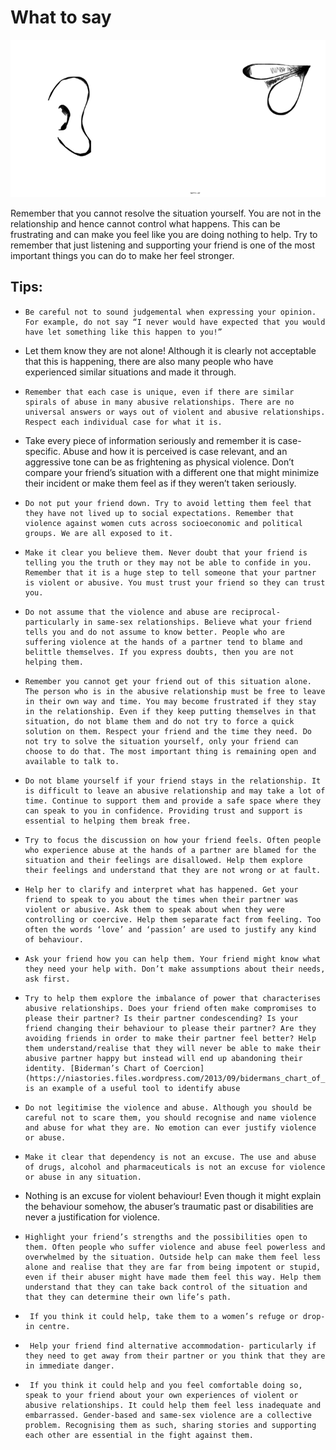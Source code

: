 # What to say

![](assets/listen.gif)

Remember that you cannot resolve the situation yourself. You are not in the relationship and hence cannot control what happens. This can be frustrating and can make you feel like you are doing nothing to help. Try to remember that just listening and supporting your friend is one of the most important things you can do to make her feel stronger.
 

## Tips:

-     Be careful not to sound judgemental when expressing your opinion. For example, do not say “I never would have expected that you would have let something like this happen to you!”

- 	Let them know they are not alone! Although it is clearly not acceptable that this is happening, there are also many people who have experienced similar situations and made it through.

-     Remember that each case is unique, even if there are similar spirals of abuse in many abusive relationships. There are no universal answers or ways out of violent and abusive relationships. Respect each individual case for what it is.

-	Take every piece of information seriously and remember it is case-specific. Abuse and how it is perceived is case relevant, and an aggressive tone can be as frightening as physical violence. Don’t compare your friend’s situation with a different one that might minimize their incident or make them feel as if they weren’t taken seriously. 

-     Do not put your friend down. Try to avoid letting them feel that they have not lived up to social expectations. Remember that violence against women cuts across socioeconomic and political groups. We are all exposed to it.
 
-     Make it clear you believe them. Never doubt that your friend is telling you the truth or they may not be able to confide in you. Remember that it is a huge step to tell someone that your partner is violent or abusive. You must trust your friend so they can trust you.
 
-     Do not assume that the violence and abuse are reciprocal- particularly in same-sex relationships. Believe what your friend tells you and do not assume to know better. People who are suffering violence at the hands of a partner tend to blame and belittle themselves. If you express doubts, then you are not helping them.

-     Remember you cannot get your friend out of this situation alone. The person who is in the abusive relationship must be free to leave in their own way and time. You may become frustrated if they stay in the relationship. Even if they keep putting themselves in that situation, do not blame them and do not try to force a quick solution on them. Respect your friend and the time they need. Do not try to solve the situation yourself, only your friend can choose to do that. The most important thing is remaining open and available to talk to. 
 
-     Do not blame yourself if your friend stays in the relationship. It is difficult to leave an abusive relationship and may take a lot of time. Continue to support them and provide a safe space where they can speak to you in confidence. Providing trust and support is essential to helping them break free.
 
-     Try to focus the discussion on how your friend feels. Often people who experience abuse at the hands of a partner are blamed for the situation and their feelings are disallowed. Help them explore their feelings and understand that they are not wrong or at fault.
 
-     Help her to clarify and interpret what has happened. Get your friend to speak to you about the times when their partner was violent or abusive. Ask them to speak about when they were controlling or coercive. Help them separate fact from feeling. Too often the words ‘love’ and ‘passion’ are used to justify any kind of behaviour.

-     Ask your friend how you can help them. Your friend might know what they need your help with. Don’t make assumptions about their needs, ask first. 
 
-     Try to help them explore the imbalance of power that characterises abusive relationships. Does your friend often make compromises to please their partner? Is their partner condescending? Is your friend changing their behaviour to please their partner? Are they avoiding friends in order to make their partner feel better? Help them understand/realise that they will never be able to make their abusive partner happy but instead will end up abandoning their identity. [Biderman’s Chart of Coercion](https://niastories.files.wordpress.com/2013/09/bidermans_chart_of_coercion.pdf) is an example of a useful tool to identify abuse
 
-     Do not legitimise the violence and abuse. Although you should be careful not to scare them, you should recognise and name violence and abuse for what they are. No emotion can ever justify violence or abuse.
 
-     Make it clear that dependency is not an excuse. The use and abuse of drugs, alcohol and pharmaceuticals is not an excuse for violence or abuse in any situation.

-	Nothing is an excuse for violent behaviour! Even though it might explain the behaviour somehow, the abuser’s traumatic past or disabilities are never a justification for violence.
 
-     Highlight your friend’s strengths and the possibilities open to them. Often people who suffer violence and abuse feel powerless and overwhelmed by the situation. Outside help can make them feel less alone and realise that they are far from being impotent or stupid, even if their abuser might have made them feel this way. Help them understand that they can take back control of the situation and that they can determine their own life’s path.
 
-      If you think it could help, take them to a women’s refuge or drop-in centre.

-      Help your friend find alternative accommodation- particularly if they need to get away from their partner or you think that they are in immediate danger.
 
-      If you think it could help and you feel comfortable doing so, speak to your friend about your own experiences of violent or abusive relationships. It could help them feel less inadequate and embarrassed. Gender-based and same-sex violence are a collective problem. Recognising them as such, sharing stories and supporting each other are essential in the fight against them.
